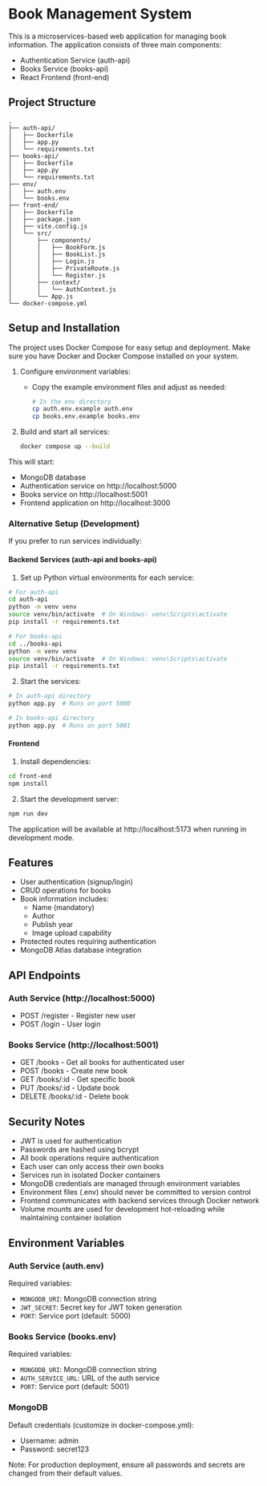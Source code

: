 # Book Management System

This is a microservices-based web application for managing book information. The application consists of three main components:
- Authentication Service (auth-api)
- Books Service (books-api)
- React Frontend (front-end)

## Project Structure
```
.
├── auth-api/
│   ├── Dockerfile
│   ├── app.py
│   └── requirements.txt
├── books-api/
│   ├── Dockerfile
│   ├── app.py
│   └── requirements.txt
├── env/
│   ├── auth.env
│   └── books.env
├── front-end/
│   ├── Dockerfile
│   ├── package.json
│   ├── vite.config.js
│   └── src/
│       ├── components/
│       │   ├── BookForm.js
│       │   ├── BookList.js
│       │   ├── Login.js
│       │   ├── PrivateRoute.js
│       │   └── Register.js
│       ├── context/
│       │   └── AuthContext.js
│       └── App.js
└── docker-compose.yml
```

## Setup and Installation

The project uses Docker Compose for easy setup and deployment. Make sure you have Docker and Docker Compose installed on your system.

1. Configure environment variables:
   - Copy the example environment files and adjust as needed:
     ```bash
     # In the env directory
     cp auth.env.example auth.env
     cp books.env.example books.env
     ```

2. Build and start all services:
   ```bash
   docker compose up --build
   ```

This will start:
- MongoDB database
- Authentication service on http://localhost:5000
- Books service on http://localhost:5001
- Frontend application on http://localhost:3000

### Alternative Setup (Development)

If you prefer to run services individually:

#### Backend Services (auth-api and books-api)

1. Set up Python virtual environments for each service:
```bash
# For auth-api
cd auth-api
python -m venv venv
source venv/bin/activate  # On Windows: venv\Scripts\activate
pip install -r requirements.txt

# For books-api
cd ../books-api
python -m venv venv
source venv/bin/activate  # On Windows: venv\Scripts\activate
pip install -r requirements.txt
```

2. Start the services:
```bash
# In auth-api directory
python app.py  # Runs on port 5000

# In books-api directory
python app.py  # Runs on port 5001
```

#### Frontend

1. Install dependencies:
```bash
cd front-end
npm install
```

2. Start the development server:
```bash
npm run dev
```

The application will be available at http://localhost:5173 when running in development mode.

## Features

- User authentication (signup/login)
- CRUD operations for books
- Book information includes:
  - Name (mandatory)
  - Author
  - Publish year
  - Image upload capability
- Protected routes requiring authentication
- MongoDB Atlas database integration

## API Endpoints

### Auth Service (http://localhost:5000)
- POST /register - Register new user
- POST /login - User login

### Books Service (http://localhost:5001)
- GET /books - Get all books for authenticated user
- POST /books - Create new book
- GET /books/:id - Get specific book
- PUT /books/:id - Update book
- DELETE /books/:id - Delete book

## Security Notes

- JWT is used for authentication
- Passwords are hashed using bcrypt
- All book operations require authentication
- Each user can only access their own books
- Services run in isolated Docker containers
- MongoDB credentials are managed through environment variables
- Environment files (.env) should never be committed to version control
- Frontend communicates with backend services through Docker network
- Volume mounts are used for development hot-reloading while maintaining container isolation

## Environment Variables

### Auth Service (auth.env)
Required variables:
- `MONGODB_URI`: MongoDB connection string
- `JWT_SECRET`: Secret key for JWT token generation
- `PORT`: Service port (default: 5000)

### Books Service (books.env)
Required variables:
- `MONGODB_URI`: MongoDB connection string
- `AUTH_SERVICE_URL`: URL of the auth service
- `PORT`: Service port (default: 5001)

### MongoDB
Default credentials (customize in docker-compose.yml):
- Username: admin
- Password: secret123

Note: For production deployment, ensure all passwords and secrets are changed from their default values.